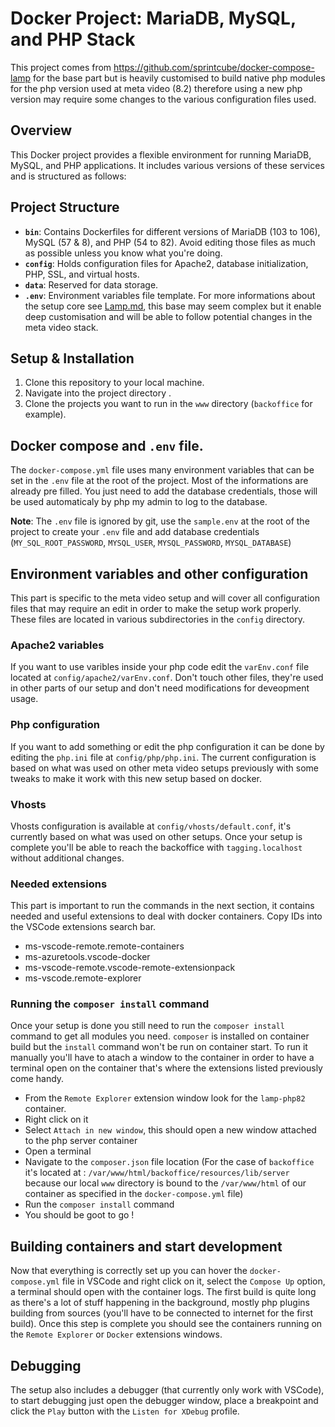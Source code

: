 # Docker Project: MariaDB, MySQL, and PHP Stack

This project comes from https://github.com/sprintcube/docker-compose-lamp for the base part but is heavily customised to build native php modules for the php version used at meta video (8.2) therefore using a new php version may require some changes to the various configuration files used.

## Overview

This Docker project provides a flexible environment for running MariaDB, MySQL, and PHP applications. It includes various versions of these services and is structured as follows:

## Project Structure

- **`bin`**: Contains Dockerfiles for different versions of MariaDB (103 to 106), MySQL (57 & 8), and PHP (54 to 82). Avoid editing those files as much as possible unless you know what you're doing.
- **`config`**: Holds configuration files for Apache2, database initialization, PHP, SSL, and virtual hosts.
- **`data`**: Reserved for data storage.
- **`.env`**: Environment variables file template.
For more informations about the setup core see [Lamp.md](Lamp.md), this base may seem complex but it enable deep customisation and will be able to follow potential changes in the meta video stack.

## Setup & Installation

1. Clone this repository to your local machine.
2. Navigate into the project directory .
3. Clone the projects you want to run in the `www` directory (`backoffice` for example).

## Docker compose and `.env` file.

The `docker-compose.yml` file uses many environment variables that can be set in the `.env` file at the root of the project. Most of the informations are already pre filled. You just need to add the database credentials, those will be used automaticaly by php my admin to log to the database. 

**Note**: The `.env` file is ignored by git, use the `sample.env` at the root of the project to create your `.env` file and add database credentials (`MY_SQL_ROOT_PASSWORD`, `MYSQL_USER`, `MYSQL_PASSWORD`, `MYSQL_DATABASE`)

## Environment variables and other configuration

This part is specific to the meta video setup and will cover all configuration files that may require an edit in order to make the setup work properly. These files are located in various subdirectories in the `config` directory.

### Apache2 variables

If you want to use varibles inside your php code edit the `varEnv.conf` file located at `config/apache2/varEnv.conf`. Don't touch other files, they're used in other parts of our setup and don't need modifications for deveopment usage.

### Php configuration

If you want to add something or edit the php configuration it can be done by editing the `php.ini` file at `config/php/php.ini`. The current configuration is based on what was used on other meta video setups previously with some tweaks to make it work with this new setup based on docker.

### Vhosts

Vhosts configuration is available at `config/vhosts/default.conf`, it's currently based on what was used on other setups. Once your setup is complete you'll be able to reach the backoffice with `tagging.localhost` without additional changes.

### Needed extensions

This part is important to run the commands in the next section, it contains needed and useful extensions to deal with docker containers. Copy IDs into the VSCode extensions search bar.

- ms-vscode-remote.remote-containers
- ms-azuretools.vscode-docker
- ms-vscode-remote.vscode-remote-extensionpack
- ms-vscode.remote-explorer

### Running the `composer install` command

Once your setup is done you still need to run the `composer install` command to get all modules you need. `composer` is installed on container build but the `install` command won't be run on container start. To run it manually you'll have to atach a window to the container in order to have a terminal open on the container that's where the extensions listed previously come handy.

- From the `Remote Explorer` extension window look for the `lamp-php82` container.
- Right click on it
- Select `Attach in new window`, this should open a new window attached to the php server container
- Open a terminal
- Navigate to the `composer.json` file location (For the case of `backoffice` it's located at : `/var/www/html/backoffice/resources/lib/server` because our local `www` directory is bound to the `/var/www/html` of our container as specified in the `docker-compose.yml` file)
- Run the `composer install` command
- You should be goot to go !

## Building containers and start development

Now that everything is correctly set up you can hover the `docker-compose.yml` file in VSCode and right click on it, select the `Compose Up` option, a terminal should open with the container logs. The first build is quite long as there's a lot of stuff happening in the background, mostly php plugins building from sources (you'll have to be connected to internet for the first build).
Once this step is complete you should see the containers running on the `Remote Explorer` or `Docker` extensions windows.

## Debugging

The setup also includes a debugger (that currently only work with VSCode), to start debugging just open the debugger window, place a breakpoint and click the `Play` button with the `Listen for XDebug` profile.